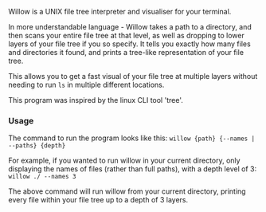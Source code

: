 Willow is a UNIX file tree interpreter and visualiser for your terminal.

In more understandable language - Willow takes a path to a directory, and then scans your entire file tree at that level, as well as dropping to lower layers of your file tree if you so specify. It tells you exactly how many files and directories it found, and prints a tree-like representation of your file tree. 

This allows you to get a fast visual of your file tree at multiple layers without needing to run `ls` in multiple different locations.

This program was inspired by the linux CLI tool 'tree'.

### Usage

The command to run the program looks like this:
`willow {path} {--names | --paths} {depth}`

For example, if you wanted to run willow in your current directory, only displaying
the names of files (rather than full paths), with a depth level of 3:
`willow ./ --names 3`

The above command will run willow from your current directory, printing every file within your file tree up to a depth of 3 layers.
